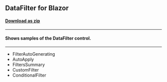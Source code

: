 ## DataFilter for Blazor
#### [Download as zip](https://grapecity.github.io/DownGit/#/home?url=https://github.com/GrapeCity/ComponentOne-Blazor-Samples/tree/master/NET_9/DataFilter/DataFilterExplorer.Server)
____
#### Shows samples of the DataFilter control.
____

* FilterAutoGenerating
* AutoApply
* FiltersSummary
* CustomFilter
* ConditionalFilter


